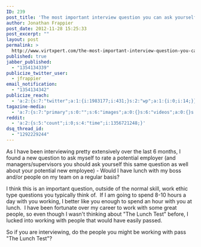 ```yaml
---
ID: 239
post_title: 'The most important interview question you can ask yourself &#8211; &#8220;The Lunch Test&#8221;'
author: Jonathan Frappier
post_date: 2012-11-28 15:25:33
post_excerpt: ""
layout: post
permalink: >
  http://www.virtxpert.com/the-most-important-interview-question-you-can-ask-yourself-the-lunch-test/
published: true
jabber_published:
  - "1354134339"
publicize_twitter_user:
  - jfrappier
email_notification:
  - "1354134342"
publicize_reach:
  - 'a:2:{s:7:"twitter";a:1:{i:1983177;i:431;}s:2:"wp";a:1:{i:0;i:14;}}'
tagazine-media:
  - 'a:7:{s:7:"primary";s:0:"";s:6:"images";a:0:{}s:6:"videos";a:0:{}s:11:"image_count";i:0;s:6:"author";s:7:"7110326";s:7:"blog_id";s:8:"38472741";s:9:"mod_stamp";s:19:"2012-11-28 20:25:33";}'
reddit:
  - 'a:2:{s:5:"count";i:0;s:4:"time";i:1356721248;}'
dsq_thread_id:
  - "1292229244"
---
```

As I have been interviewing pretty extensively over the last 6 months, I found a new question to ask myself to rate a potential employer (and managers/supervisors you should ask yourself this same question as well about your potential new employee) - Would I have lunch with my boss and/or people on my team on a regular basis?

I think this is an important question, outside of the normal skill, work ethic type questions you typically think of.  If I am going to spend 8-10 hours a day with you working, I better like you enough to spend an hour with you at lunch.  I have been fortunate over my career to work with some great people, so even though I wasn't thinking about "The Lunch Test" before, I lucked into working with people that would have easily passed.

So if you are interviewing, do the people you might be working with pass "The Lunch Test"?
